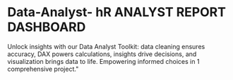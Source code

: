 # Data-Analyst- hR ANALYST REPORT DASHBOARD
Unlock insights with our Data Analyst Toolkit: data cleaning ensures accuracy, DAX powers calculations, insights drive decisions, and visualization brings data to life. Empowering informed choices in 1 comprehensive project."
